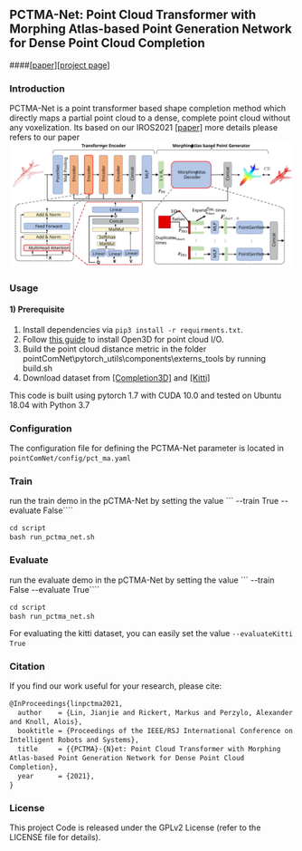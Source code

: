 ## PCTMA-Net: Point Cloud Transformer with Morphing Atlas-based Point Generation Network for Dense Point Cloud Completion
####[[paper]](https://www.researchgate.net/publication/353955048_PCTMA-Net_Point_Cloud_Transformer_with_Morphing_Atlas-based_Point_Generation_Network_for_Dense_Point_Cloud_Completion)[[project page]](https://linjianjie.github.io/pctMA-Net/)	

### Introduction

PCTMA-Net is a point transformer based shape completion method which directly maps a partial point cloud to a dense, complete point cloud without any voxelization. Its based on our IROS2021 [[paper]](https://www.researchgate.net/publication/353955048_PCTMA-Net_Point_Cloud_Transformer_with_Morphing_Atlas-based_Point_Generation_Network_for_Dense_Point_Cloud_Completion)
more details please refers to our paper
![Structure](images/structureNet_3.svg) 

### Usage
#### 1) Prerequisite
1. Install dependencies via `pip3 install -r requirments.txt`.
2. Follow [this guide](http://open3d.org/docs/getting_started.html) to install Open3D for point cloud I/O.
3. Build the point cloud distance metric in the folder pointComNet\pytorch_utils\components\externs_tools by running build.sh
4. Download dataset from [[Completion3D]](https://completion3d.stanford.edu/) and [[Kitti]](https://drive.google.com/drive/folders/1fSu0_huWhticAlzLh3Ejpg8zxzqO1z-F?usp=sharing)

	
This code is built using pytorch 1.7 with CUDA 10.0 and tested on Ubuntu 18.04 with Python 3.7
### Configuration
The configuration file for defining the PCTMA-Net parameter is located in  ```pointComNet/config/pct_ma.yaml```
### Train 
run the train demo in the pCTMA-Net by setting the value ``` --train True --evaluate False````
```
cd script
bash run_pctma_net.sh 
```

### Evaluate 
run the evaluate demo in the pCTMA-Net by setting the value ``` --train False --evaluate True````
```
cd script
bash run_pctma_net.sh 
```
For evaluating the kitti dataset, you can easily set the value ```--evaluateKitti  True``` 

### Citation
If you find our work useful for your research, please cite:
```
@InProceedings{linpctma2021,
  author    = {Lin, Jianjie and Rickert, Markus and Perzylo, Alexander and Knoll, Alois},
  booktitle = {Proceedings of the IEEE/RSJ International Conference on Intelligent Robots and Systems},
  title     = {{PCTMA}-{N}et: Point Cloud Transformer with Morphing Atlas-based Point Generation Network for Dense Point Cloud Completion},
  year      = {2021},
}
```
### License
This project Code is released under the GPLv2 License (refer to the LICENSE file for details).
